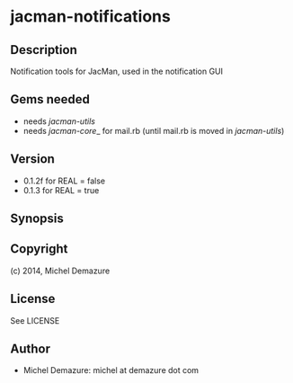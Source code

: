 # jacman-notifications

## Description
  Notification tools for JacMan, used in the notification GUI

## Gems needed
  * needs _jacman-utils_
  * needs _jacman-core__ for mail.rb (until mail.rb is moved in _jacman-utils_)

## Version
  * 0.1.2f  for REAL = false
  * 0.1.3   for REAL = true

## Synopsis

## Copyright
  (c) 2014, Michel Demazure

## License
  See LICENSE

## Author
* Michel Demazure: michel at demazure dot com

